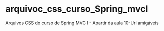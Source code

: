 # arquivoc_css_curso_Spring_mvcI
Arquivos CSS do curso de Spring MVC I - Apartir da aula 10-Url amigáveis
